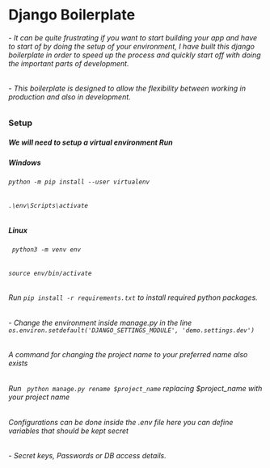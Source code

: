 # Django Boilerplate
###### - It can be quite frustrating if you want to start building your app and have to start of by doing the setup of your environment, I have built this django boilerplate in order to speed up the process and quickly start off with doing the important parts of development.
###### - This boilerplate is designed to allow the flexibility between working in production and also in development.
### Setup
##### We will need to setup a virtual environment Run
##### Windows 
###### ``` python -m pip install --user virtualenv ```
###### ```.\env\Scripts\activate ```
##### Linux
###### ``` python3 -m venv env```
###### ``` source env/bin/activate ```


###### Run ```pip install -r requirements.txt``` to install required python packages.
###### - Change the environment inside manage.py in the line `os.environ.setdefault('DJANGO_SETTINGS_MODULE', 'demo.settings.dev')` 
###### A command for changing the project name to your preferred name also exists
###### Run ``` python manage.py rename $project_name``` replacing $project_name with your project name
###### Configurations can be done inside the .env file here you can define variables that should be kept secret 
###### - Secret keys, Passwords or DB access details.

